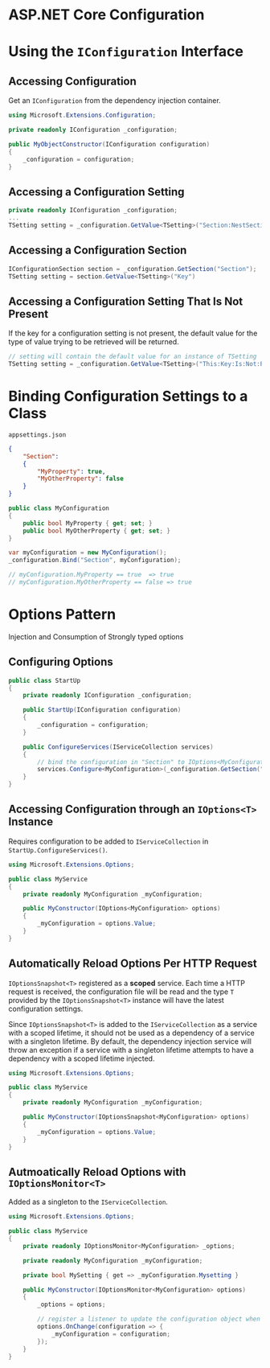 # ASP.NET Core Configuration

# Using the `IConfiguration` Interface

## Accessing Configuration
Get an `IConfiguration` from the dependency injection container.

```csharp
using Microsoft.Extensions.Configuration;

private readonly IConfiguration _configuration;

public MyObjectConstructor(IConfiguration configuration)
{
    _configuration = configuration;
}
```

## Accessing a Configuration Setting

```csharp
private readonly IConfiguration _configuration;
...
TSetting setting = _configuration.GetValue<TSetting>("Section:NestSection:Key");
```

## Accessing a Configuration Section
```csharp
IConfigurationSection section = _configuration.GetSection("Section");
TSetting setting = section.GetValue<TSetting>("Key")
```

## Accessing a Configuration Setting That Is Not Present
If the key for a configuration setting is not present, the default value for the type of value trying to be retrieved will be returned.

```csharp
// setting will contain the default value for an instance of TSetting
TSetting setting = _configuration.GetValue<TSetting>("This:Key:Is:Not:Present");
```

# Binding Configuration Settings to a Class

`appsettings.json`
```json
{
    "Section":
    {
        "MyProperty": true,
        "MyOtherProperty": false
    }
}
```

```csharp
public class MyConfiguration
{
    public bool MyProperty { get; set; }
    public bool MyOtherProperty { get; set; }
}
```

```csharp
var myConfiguration = new MyConfiguration();
_configuration.Bind("Section", myConfiguration);

// myConfiguration.MyProperty == true  => true
// myConfiguration.MyOtherProperty == false => true
```

# Options Pattern
Injection and Consumption of Strongly typed options

## Configuring Options

```csharp
public class StartUp
{
    private readonly IConfiguration _configuration;

    public StartUp(IConfiguration configuration)
    {
        _configuration = configuration;
    }

    public ConfigureServices(IServiceCollection services)
    {
        // bind the configuration in "Section" to IOptions<MyConfiguration>
        services.Configure<MyConfiguration>(_configuration.GetSection("Section"));
    }
}
```

## Accessing Configuration through an `IOptions<T>` Instance
Requires configuration to be added to `IServiceCollection` in `StartUp.ConfigureServices()`.

```csharp
using Microsoft.Extensions.Options;

public class MyService
{
    private readonly MyConfiguration _myConfiguration;

    public MyConstructor(IOptions<MyConfiguration> options)
    {
        _myConfiguration = options.Value;
    }
}
```

## Automatically Reload Options Per HTTP Request
`IOptionsSnapshot<T>` registered as a **scoped** service.  Each time a HTTP request is received, the configuration file will be read and the type `T` provided by the `IOptionsSnapshot<T>` instance will have the latest configuration settings.

Since `IOptionsSnapshot<T>` is added to the `IServiceCollection` as a service with a scoped lifetime, it should not be used as a dependency of a service with a singleton lifetime.  By default, the dependency injection service will throw an exception if a service with a singleton lifetime attempts to have a dependency with a scoped lifetime injected.

```csharp
using Microsoft.Extensions.Options;

public class MyService
{
    private readonly MyConfiguration _myConfiguration;

    public MyConstructor(IOptionsSnapshot<MyConfiguration> options)
    {
        _myConfiguration = options.Value;
    }
}
```

## Autmoatically Reload Options with `IOptionsMonitor<T>`
Added as a singleton to the `IServiceCollection`.

```csharp
using Microsoft.Extensions.Options;

public class MyService
{
    private readonly IOptionsMonitor<MyConfiguration> _options;

    private readonly MyConfiguration _myConfiguration;

    private bool MySetting { get => _myConfiguration.Mysetting }

    public MyConstructor(IOptionsMonitor<MyConfiguration> options)
    {
        _options = options;

        // register a listener to update the configuration object when the configuration file changes
        options.OnChange(configuration => {
            _myConfiguration = configuration;
        });
    }
}
```
